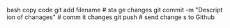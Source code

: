 bash 
copy code
git add filename # sta
ge changes
git commit -m "Descript 
ion of chanages" # comm 
it changes
git push # send change 
s to Github
